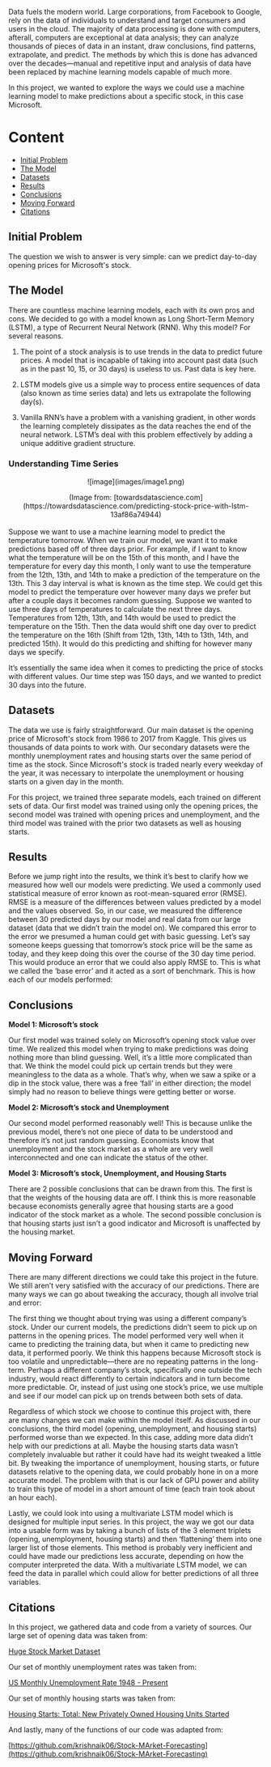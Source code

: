 Data fuels the modern world. Large corporations, from Facebook to Google, rely on the data of individuals to understand and target consumers and users in the cloud. The majority of data processing is done with computers, afterall, computers are exceptional at data analysis; they can analyze thousands of  pieces of data in an instant, draw conclusions, find patterns, extrapolate, and predict. The methods by which this is done has advanced over the decades—manual and repetitive input and analysis of data have been replaced by machine learning models capable of much more. 

In this project, we wanted to explore the ways we could use a machine learning model to make predictions about a specific stock, in this case Microsoft. 

# Content
- [Initial Problem](#initial-problem)
- [The Model](#the-model)
- [Datasets](#datasets)
- [Results](#results)
- [Conclusions](#conclusions)
- [Moving Forward](#moving-forward)
- [Citations](#citations)

## Initial Problem

The question we wish to answer is very simple: can we predict day-to-day opening prices for Microsoft's stock. 

## The Model

There are countless machine learning models, each with its own pros and cons. We decided to go with a model known as Long Short-Term Memory (LSTM), a type of Recurrent Neural Network (RNN). Why this model? For several reasons.

1. The point of a stock analysis is to use trends in the data to predict future prices. A model that is incapable of taking into account past data (such as in the past 10, 15, or 30 days) is useless to us. Past data is key here. 

2. LSTM models give us a simple way to process entire sequences of data (also known as time series data) and lets us extrapolate the following day(s).

3. Vanilla RNN’s have a problem with a vanishing gradient, in other words the learning completely dissipates as the data reaches the end of the neural network. LSTM’s deal with this problem effectively by adding a unique additive gradient structure. 

### Understanding Time Series
<p align ="center">![image](images/image1.png) </p>
<div align="center">(Image from: [towardsdatascience.com](https://towardsdatascience.com/predicting-stock-price-with-lstm-13af86a74944)</div>
<br />
Suppose we want to use a machine learning model to predict the temperature tomorrow. When we train our model, we want it to make predictions based off of three days prior. For example, if I want to know what the temperature will be on the 15th of this month, and I have the temperature for every day this month, I only want to use the temperature from the 12th, 13th, and 14th to make a prediction of the temperature on the 13th. This 3 day interval is what is known as the time step. We could get this model to predict the temperature over however many days we prefer but after a couple days it becomes random guessing. Suppose we wanted to use three days of temperatures to calculate the next three days. Temperatures from 12th, 13th, and 14th would be used to predict the temperature on the 15th. Then the data would shift one day over to predict the temperature on the 16th (Shift from 12th, 13th, 14th to 13th, 14th, and predicted 15th). It would do this predicting and shifting for however many days we specify. 

It’s essentially the same idea when it comes to predicting the price of stocks with different values. Our time step was 150 days, and we wanted to predict 30 days into the future. 

## Datasets

The data we use is fairly straightforward. Our main dataset is the opening price of Microsoft's stock from 1986 to 2017 from Kaggle. This gives us thousands of data points to work with. Our secondary datasets were the monthly unemployment rates and housing starts over the same period of time as the stock. Since Microsoft's stock is traded nearly every weekday of the year, it was necessary to interpolate the unemployment or housing starts on a given day in the month. 

For this project, we trained three separate models, each trained on different sets of data. Our first model was trained using only the opening prices, the second model was trained with opening prices and unemployment, and the third model was trained with the prior two datasets as well as housing starts.

## Results

Before we jump right into the results, we think it’s best to clarify how we measured how well our models were predicting. We used a commonly used statistical measure of error known as root-mean-squared error (RMSE). RMSE is a measure of the differences between values predicted by a model and the values observed. So, in our case, we measured the difference between 30 predicted days by our model and real data from our large dataset (data that we didn’t train the model on). We compared this error to the error we presumed a human could get with basic guessing. Let’s say someone keeps guessing that tomorrow’s stock price will be the same as today, and they keep doing this over the course of the 30 day time period. This would produce an error that we could also apply RMSE to. This is what we called the ‘base error’ and it acted as a sort of benchmark. This is how each of our models performed:

## Conclusions

<b>Model 1: Microsoft’s stock</b>

Our first model was trained solely on Microsoft’s opening stock value over time. We realized this model when trying to make predictions was doing nothing more than blind guessing. Well, it’s a little more complicated than that. We think the model could pick up certain trends but they were meaningless to the data as a whole. That’s why, when we saw a spike or a dip in the stock value, there was a free ‘fall’ in either direction; the model simply had no reason to believe things were getting better or worse. 

<b>Model 2: Microsoft’s stock and Unemployment</b>

Our second model performed reasonably well! This is because unlike the previous model, there’s not one piece of data to be understood and therefore it’s not just random guessing. Economists know that unemployment and the stock market as a whole are very well interconnected and one can indicate the status of the other. 

<b>Model 3: Microsoft’s stock, Unemployment, and Housing Starts</b>

There are 2 possible conclusions that can be drawn from this. The first is that the weights of the housing data are off. I think this is more reasonable because economists generally agree that housing starts are a good indicator of the stock market as a whole. The second possible conclusion is that housing starts just isn’t a good indicator and Microsoft is unaffected by the housing market. 


## Moving Forward
There are many different directions we could take this project in the future. We still aren’t very satisfied with the accuracy of our predictions. There are many ways we can go about tweaking the accuracy, though all involve trial and error:

The first thing we thought about trying was using a different company’s stock. Under our current models, the predictions didn’t seem to pick up on patterns in the opening prices. The model performed very well when it came to predicting the training data, but when it came to predicting new data, it performed poorly. We think this happens because Microsoft stock is too volatile and unpredictable—there are no repeating patterns in the long-term. Perhaps a different company’s stock, specifically one outside the tech industry, would react differently to certain indicators and in turn become more predictable. Or, instead of just using one stock’s price, we use multiple and see if our model can pick up on trends between both sets of data.
  
Regardless of which stock we choose to continue this project with, there are many changes we can make within the model itself. As discussed in our conclusions, the third model (opening, unemployment, and housing starts) performed worse than we expected. In this case, adding more data didn’t help with our predictions at all. Maybe the housing starts data wasn’t completely invaluable but rather it could have had its weight tweaked a little bit. By tweaking the importance of unemployment, housing starts, or future datasets relative to the opening data, we could probably hone in on a more accurate model. The problem with that is our lack of GPU power and ability to train this type of model in a short amount of time (each train took about an hour each).
  
Lastly, we could look into using a multivariate LSTM model which is designed for multiple input series. In this project, the way we got our data into a usable form was by taking a bunch of lists of the 3 element triplets (opening, unemployment, housing starts) and then ‘flattening’ them into one larger list of those elements. This method is probably very inefficient and could have made our predictions less accurate, depending on how the computer interpreted the data. With a multivariate LSTM model, we can feed the data in parallel which could allow for better predictions of all three variables.


## Citations

In this project, we gathered data and code from a variety of sources. Our large set of opening data was taken from:

[Huge Stock Market Dataset](https://www.kaggle.com/borismarjanovic/price-volume-data-for-all-us-stocks-etfs)

Our set of monthly unemployment rates was taken from:

[US Monthly Unemployment Rate 1948 - Present](https://www.kaggle.com/tunguz/us-monthly-unemployment-rate-1948-present)

Our set of monthly housing starts was taken from:

[Housing Starts: Total: New Privately Owned Housing Units Started](https://fred.stlouisfed.org/series/HOUST)

And lastly, many of the functions of our code was adapted from:

[https://github.com/krishnaik06/Stock-MArket-Forecasting](https://github.com/krishnaik06/Stock-MArket-Forecasting)


